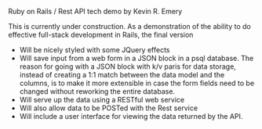 Ruby on Rails / Rest API tech demo
by Kevin R. Emery

This is currently under construction.  As a demonstration of the ability to do effective full-stack development in Rails, the final version
- Will be nicely styled with some JQuery effects
- Will save input from a web form in a JSON block in a psql database.  The reason for going with a JSON block with k/v paris for data storage, instead of creating a 1:1 match between the data model and the columns, is to make it more extensible in case the form fields need to be changed without reworking the entire database.
- Will serve up the data using a RESTful web service
- Will also allow data to be POSTed with the Rest service
- Will include a user interface for viewing the data returned by the API.
